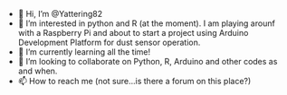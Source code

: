- 👋 Hi, I’m @Yattering82
- 👀 I’m interested in python and R (at the moment). I am playing arounf with a Raspberry Pi and about to start a project using Arduino Development Platform for dust sensor operation.
- 🌱 I’m currently learning all the time!
- 💞️ I’m looking to collaborate on Python, R, Arduino and other codes as and when.
- 📫 How to reach me (not sure...is there a forum on this place?)

<!---
Yattering82/Yattering82 is a ✨ special ✨ repository because its `README.md` (this file) appears on your GitHub profile.
You can click the Preview link to take a look at your changes.
--->
